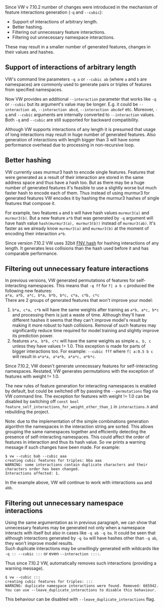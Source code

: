 Since VW v 7.10.2 number of changes were introduced in the mechanism of feature interactions generation (`-q` and `--cubic`):

* Support of interactions of arbitrary length.
* Better hashing.
* Filtering out unnecessary feature interactions.
* Filtering out unnecessary namespace interactions.

These may result in a smaller number of generated features, changes in their values and hashes.

## Support of interactions of arbitrary length

VW's command line parameters `-q a` or `--cubic ab` (where `a` and `b` are namespaces) are commonly used to generate pairs or triples of features from specified namespaces.   

Now VW provides an additional `--interaction` parameter that works like `-q` or `--cubic` but its argument's value may be longer. E.g. it could be `--interaction ab`, `--interaction abcd`, `--interaction abcdef` etc. Moreover, `-q` and `--cubic` arguments are internally converted to `--interaction` values. Both `-q` and `--cubic` are still supported for backward compatibility.   

Although VW supports interactions of any length it is presumed that usage of long interactions may result in huge number of generated features. Also generation of interactions with length bigger than 3 will have some performance overhead due to processing in non-recursive loop.

## Better hashing

VW currently uses murmur3 hash to encode single features. Features that were generated as a result of their interaction are stored in the same address space and thus have a hash too. But as there may be a huge number of generated features it's feasible to use a slightly worse but much faster hash to encode each of them. Thus instead of using murmur3 for generated features VW encodes it by hashing the murmur3 hashes of single features that compose it.   

For example, two features `a` and `b` will have hash values `murmur3(a)` and `murmur3(b)`. But a new feature `a*b` that was generated by `-q` argument will have hash value `hash(murmur3(a), murmur3(b))` instead of `murmur3(ab)`. It's faster as we already know `murmur3(a)` and `murmur3(b)` at the moment of encoding their interaction `a*b`.

Since version 7.10.2 VW uses 32bit [FNV hash](http://www.isthe.com/chongo/tech/comp/fnv/) for hashing interactions of any length. It generates less collisions than the hash used before it and has comparable performance.

## Filtering out unnecessary feature interactions

In previous versions, VW generated permutations of features for self-interacting namespaces. This means that `-q ff` for `f| a b c` produced the following new features:   
``a*a, a*b, a*c, b*a, b*b, b*c, c*a, c*b, c*c``  
There are 2 groups of generated features that won't improve your model:

1. `b*a, c*a, c*b` will have the same weights after training as `a*b, a*c, b*c` and processing them is just a waste of time. Although they'll have different hashes it seems that they can't improve model's result by making it more robust to hash collisions. Removal of such features may significantly reduce time required for model training and slightly improve its prediction power.
2. features `a*a, b*b, c*c` will have the same weights as simple `a, b, c` unless they have values != 1.0. This exception is made for parts of bigger interactions too. For example: `--cubic fff` where `f| a:0.5 b c` will result in `a*a*a, a*a*b, a*a*c, a*b*c`.

Since 7.10.2, VW doesn't generate unnecessary features for self-interacting namespaces. Restated, VW generates permutations with the exception of features with weight != 1.0.

The new rules of feature generation for interacting namespaces is enabled by default, but could be switched off by passing the `--permutations` flag via VW command line.
The exception for features with weight != 1.0 can be disabled by switching off `const bool feature_self_interactions_for_weight_other_than_1` in `interactions.h` and rebuilding the project.

Note: due to the implementation of the simple combinations generation algorithm the namespaces in the interaction string are sorted. This allows grouping the same namespaces together and efficiently detecting the presence of self-interacting namespaces. This could affect the order of features in interaction and thus its hash value. So vw prints a warning message if such changes have been made. For example:

```
$ vw --cubic bab --cubic aaa
creating cubic features for triples: bba aaa 
WARNING: some interactions contain duplicate characters and their characters order has been changed.
Interactions affected: 1.
```
In the example above, VW will continue to work with interactions `aaa` and `abb`.

## Filtering out unnecessary namespace interactions

Using the same argumentation as in previous paragraph, we can show that unnecessary features may be generated not only when a namespace interacts with itself but also in cases like `-q ab -q ba`. It could be seen that although interactions generated by `-q ba` will have hashes other than `-q ab`, they won't improve model results.     
Such duplicate interactions may be unwillingly generated with wildcards like `-q :: --cubic :::` or even `--interaction ::::`.   

Thus since 7.10.2 VW, automatically removes such interactions (providing a warning message).
```
$ vw --cubic :::
creating cubic features for triples: ::: 
WARNING: duplicate namespace interactions were found. Removed: 665942.
You can use --leave_duplicate_interactions to disable this behaviour.
```
This behaviour can be disabled with `--leave_duplicate_interactions` flag.
